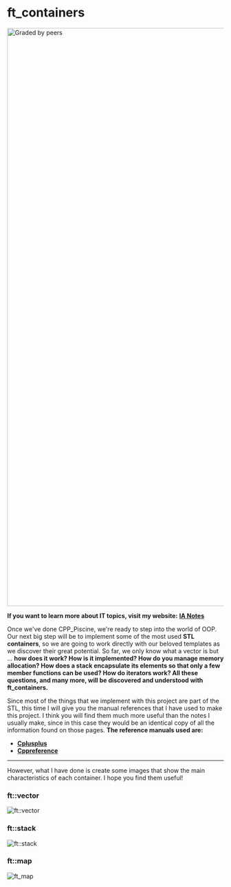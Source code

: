 # ft_containers

<img width="1345" alt="Graded by peers" src="https://user-images.githubusercontent.com/74931024/158885872-fdd611dc-ee8a-4b32-8317-67d03242224e.png">

**If you want to learn more about IT topics, visit my website:** [**IA Notes**](https://ia-notes.com/)

Once we've done CPP_Piscine, we're ready to step into the world of OOP. Our next big step will be to implement some of the most used **STL containers**, so we are going to work directly with our beloved templates as we discover their great potential. So far, we only know what a vector is but ... **how does it work? How is it implemented? How do you manage memory allocation? How does a stack encapsulate its elements so that only a few member functions can be used? How do iterators work? All these questions, and many more, will be discovered and understood with ft_containers.**<br>

Since most of the things that we implement with this project are part of the STL, this time I will give you the manual references that I have used to make this project. I think you will find them much more useful than the notes I usually make, since in this case they would be an identical copy of all the information found on those pages. **The reference manuals used are:**
- **[Cplusplus](https://www.cplusplus.com)**
- **[Cppreference](https://cppreference.com)**

<hr>

However, what I have done is create some images that show the main characteristics of each container. I hope you find them useful!

### ft::vector
![ft::vector](https://user-images.githubusercontent.com/74931024/144288273-e09bbe7b-7ea6-4a2a-8e6d-7c6689258fe1.jpeg)

### ft::stack
![ft::stack](https://user-images.githubusercontent.com/74931024/144308330-d583c72e-d300-4655-9a61-85200ebca76a.jpeg)

### ft::map
![ft_map](https://user-images.githubusercontent.com/74931024/153201445-802eb71c-8fbc-47b7-8959-d35f596bb6a5.jpeg)
